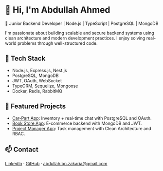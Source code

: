 # 👋 Hi, I'm Abdullah Ahmed

🎯 Junior Backend Developer | Node.js | TypeScript | PostgreSQL | MongoDB

I'm passionate about building scalable and secure backend systems using clean architecture and modern development practices. I enjoy solving real-world problems through well-structured code.

## 🔧 Tech Stack
- Node.js, Express.js, Nest.js
- PostgreSQL, MongoDB
- JWT, OAuth, WebSocket
- TypeORM, Sequelize, Mongoose
- Docker, Redis, RabbitMQ

## 🚀 Featured Projects
- [Car-Part App](https://github.com/abdullah-zakarya/car-part): Inventory + real-time chat with PostgreSQL and OAuth.
- [Book Store App](https://github.com/abdullah-zakarya/book-store): E-commerce backend with MongoDB and JWT.
- [Project Manager App](https://github.com/abdullah-zakarya/project-manager): Task management with Clean Architecture and RBAC.

## 📫 Contact
[LinkedIn](https://linkedin.com/in/abdullah-ahmed-ali-dev) · [GitHub](https://github.com/abdullah-zakarya) · abdullah.bn.zakaria@gmail.com
